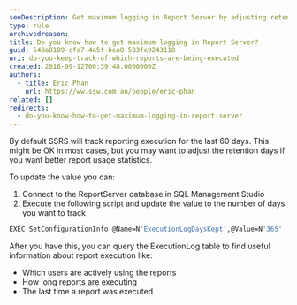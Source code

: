 ```yaml
---
seoDescription: Get maximum logging in Report Server by adjusting retention days and tracking report execution with SQL scripts.
type: rule
archivedreason:
title: Do you know how to get maximum logging in Report Server?
guid: 548a8189-cfa7-4a5f-bea8-583fe9243118
uri: do-you-keep-track-of-which-reports-are-being-executed
created: 2016-09-12T00:39:48.0000000Z
authors:
  - title: Eric Phan
    url: https://ww.ssw.com.au/people/eric-phan
related: []
redirects:
  - do-you-know-how-to-get-maximum-logging-in-report-server
---
```


By default SSRS will track reporting execution for the last 60 days. This might be OK in most cases, but you may want to adjust the retention days if you want better report usage statistics.

<!--endintro-->

To update the value you can:

1. Connect to the ReportServer database in SQL Management Studio
2. Execute the following script and update the value to the number of days you want to track

```bash
EXEC SetConfigurationInfo @Name=N'ExecutionLogDaysKept',@Value=N'365'
```

After you have this, you can query the ExecutionLog table to find useful information about report execution like:

- Which users are actively using the reports
- How long reports are executing
- The last time a report was executed
